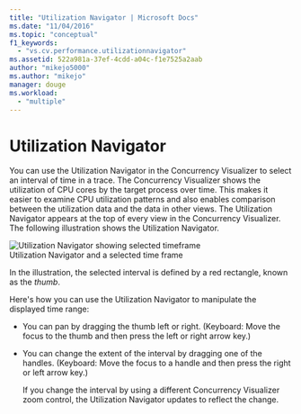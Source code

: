 ```yaml
---
title: "Utilization Navigator | Microsoft Docs"
ms.date: "11/04/2016"
ms.topic: "conceptual"
f1_keywords: 
  - "vs.cv.performance.utilizationnavigator"
ms.assetid: 522a981a-37ef-4cdd-a04c-f1e7525a2aab
author: "mikejo5000"
ms.author: "mikejo"
manager: douge
ms.workload: 
  - "multiple"
---
```

# Utilization Navigator
You can use the Utilization Navigator in the Concurrency Visualizer to select an interval of time in a trace. The Concurrency Visualizer shows the utilization of CPU cores by the target process over time. This makes it easier to examine CPU utilization patterns and also enables comparison between the utilization data and the data in other views. The Utilization Navigator appears at the top of every view in the Concurrency Visualizer. The following illustration shows the Utilization Navigator.  
  
 ![Utilization Navigator showing selected timeframe](../profiling/media/cvutilizationnavigator.png "CVUtilizationNavigator")  
Utilization Navigator and a selected time frame  
  
 In the illustration, the selected interval is defined by a red rectangle, known as the *thumb*.  
  
 Here's how you can use the Utilization Navigator to manipulate the displayed time range:  
  
- You can pan by dragging the thumb left or right. (Keyboard: Move the focus to the thumb and then press the left or right arrow key.)  
  
- You can change the extent of the interval by dragging one of the handles. (Keyboard: Move the focus to a handle and then press the right or left arrow key.)  
  
  If you change the interval by using a different Concurrency Visualizer zoom control, the Utilization Navigator updates to reflect the change.